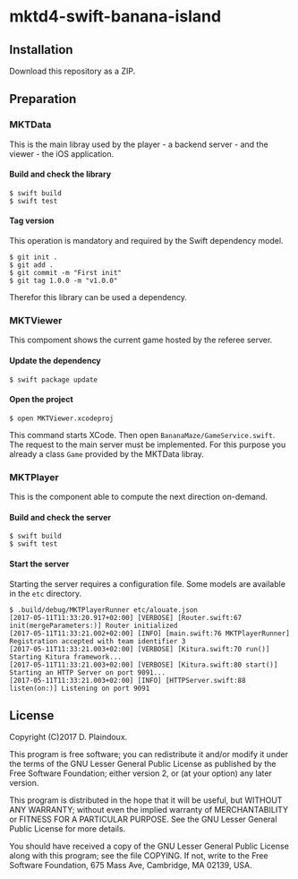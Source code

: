 # mktd4-swift-banana-island

## Installation

Download this repository as a ZIP.

## Preparation

### MKTData 

This is the main libray used by the player - a backend server - and the 
viewer - the iOS application.

#### Build and check the library

```
$ swift build
$ swift test
```

#### Tag version 

This operation is mandatory and required by the Swift dependency model.

```
$ git init .
$ git add .
$ git commit -m "First init"
$ git tag 1.0.0 -m "v1.0.0"
```

Therefor this library can be used a dependency.

### MKTViewer

This compoment shows the current game hosted by the referee server.

#### Update the dependency

```
$ swift package update
```

#### Open the project

```
$ open MKTViewer.xcodeproj
```

This command starts XCode. Then open `BananaMaze/GameService.swift`. The request to the 
main server must be implemented. For this purpose you already a class `Game` provided
by the MKTData libray.

### MKTPlayer

This is the component able to compute the next direction on-demand.

#### Build and check the server

```
$ swift build
$ swift test
```

#### Start the server

Starting the server requires a configuration file. Some models are available in the `etc` directory.

```
$ .build/debug/MKTPlayerRunner etc/alouate.json 
[2017-05-11T11:33:20.917+02:00] [VERBOSE] [Router.swift:67 init(mergeParameters:)] Router initialized
[2017-05-11T11:33:21.002+02:00] [INFO] [main.swift:76 MKTPlayerRunner] Registration accepted with team identifier 3
[2017-05-11T11:33:21.003+02:00] [VERBOSE] [Kitura.swift:70 run()] Starting Kitura framework...
[2017-05-11T11:33:21.003+02:00] [VERBOSE] [Kitura.swift:80 start()] Starting an HTTP Server on port 9091...
[2017-05-11T11:33:21.003+02:00] [INFO] [HTTPServer.swift:88 listen(on:)] Listening on port 9091
```

## License

Copyright (C)2017 D. Plaindoux.

This program is free software; you can redistribute it and/or modify it under the terms of the GNU Lesser General Public License as published by the Free Software Foundation; either version 2, or (at your option) any later version.

This program is distributed in the hope that it will be useful, but WITHOUT ANY WARRANTY; without even the implied warranty of MERCHANTABILITY or FITNESS FOR A PARTICULAR PURPOSE. See the GNU Lesser General Public License for more details.

You should have received a copy of the GNU Lesser General Public License along with this program; see the file COPYING. If not, write to the Free Software Foundation, 675 Mass Ave, Cambridge, MA 02139, USA.
